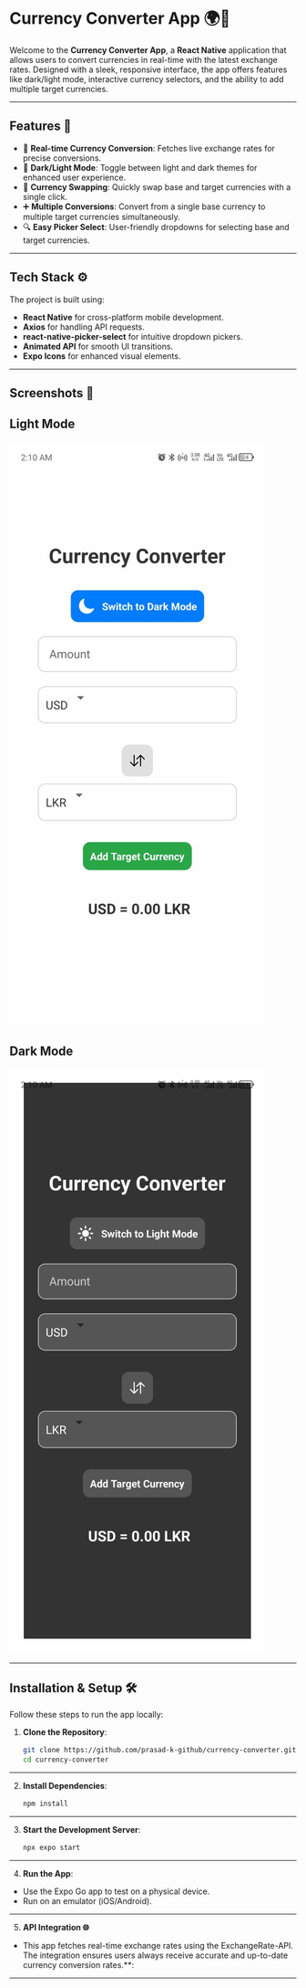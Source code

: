 # Currency Converter App 🌍💱

Welcome to the **Currency Converter App**, a **React Native** application that allows users to convert currencies in real-time with the latest exchange rates. Designed with a sleek, responsive interface, the app offers features like dark/light mode, interactive currency selectors, and the ability to add multiple target currencies.

---

## Features 🎯

- 🚀 **Real-time Currency Conversion**: Fetches live exchange rates for precise conversions.
- 🌙 **Dark/Light Mode**: Toggle between light and dark themes for enhanced user experience.
- 🔄 **Currency Swapping**: Quickly swap base and target currencies with a single click.
- ➕ **Multiple Conversions**: Convert from a single base currency to multiple target currencies simultaneously.
- 🔍 **Easy Picker Select**: User-friendly dropdowns for selecting base and target currencies.

---

## Tech Stack ⚙️

The project is built using:

- **React Native** for cross-platform mobile development.
- **Axios** for handling API requests.
- **react-native-picker-select** for intuitive dropdown pickers.
- **Animated API** for smooth UI transitions.
- **Expo Icons** for enhanced visual elements.

---

## Screenshots 📸

## Light Mode
![Light Mode Screenshot](https://github.com/Prasad-k-Github/Currency-Converter-mobile-application/blob/main/screenshots/Loght%20mode.jpg)
## Dark Mode
![Dark Mode Screenshot](https://github.com/Prasad-k-Github/Currency-Converter-mobile-application/blob/main/screenshots/Dark%20mode.jpg)

---

## Installation & Setup 🛠️

Follow these steps to run the app locally:

1. **Clone the Repository**:
   ```bash
   git clone https://github.com/prasad-k-github/currency-converter.git
   cd currency-converter

---

2. **Install Dependencies**:
   ```bash
   npm install

---

3. **Start the Development Server**:
   ```bash
   npx expo start

---

4. **Run the App**:
- Use the Expo Go app to test on a physical device.
- Run on an emulator (iOS/Android).

---

5. **API Integration 🌐**
- This app fetches real-time exchange rates using the ExchangeRate-API. The integration ensures users always receive accurate and up-to-date currency conversion rates.**:

---
